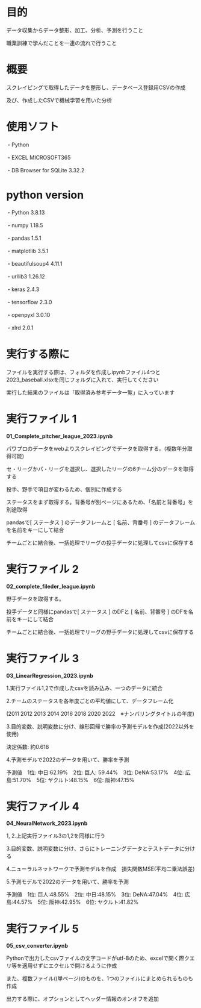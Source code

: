 # **目的**

データ収集からデータ整形、加工、分析、予測を行うこと

職業訓練で学んだことを一連の流れで行うこと

# **概要**

スクレイピングで取得したデータを整形し、データベース登録用CSVの作成

及び、作成したCSVで機械学習を用いた分析

# 使用ソフト

・Python　

・EXCEL MICROSOFT365　

・DB Browser for SQLite 3.32.2

# python version

・Python	3.8.13　　　

・numpy	1.18.5

・pandas	1.5.1

・matplotlib	3.5.1

・beautifulsoup4	4.11.1

・urllib3	1.26.12

・keras	2.4.3 

・tensorflow	2.3.0

・openpyxl 3.0.10

・xlrd 2.0.1

# 実行する際に

ファイルを実行する際は、フォルダを作成しipynbファイル4つと2023_baseball.xlsxを同じフォルダに入れて、実行してください

実行した結果のファイルは「取得済み参考データ一覧」に入っています

# 実行ファイル 1
 
**01_Complete_pitcher_league_2023.ipynb**

パワプロのデータをwebよりスクレイピングでデータを取得する。(複数年分取得可能)

セ・リーグかパ・リーグを選択し、選択したリーグの6チーム分のデータを取得する

投手、野手で項目が変わるため、個別に作成する

ステータスをまず取得する。背番号が別ページにあるため、「名前と背番号」を別途取得

pandasで[ ステータス ] のデータフレームと [ 名前、背番号 ] のデータフレームを名前をキーにして結合

チームごとに結合後、一括処理でリーグの投手データに処理してcsvに保存する

# 実行ファイル 2

**02_complete_fileder_league.ipynb**

野手データを取得する。

投手データと同様にpandasで[ ステータス ] のDFと [ 名前、背番号 ] のDFを名前をキーにして結合

チームごとに結合後、一括処理でリーグの野手データに処理してcsvに保存する

# 実行ファイル 3

**03_LinearRegression_2023.ipynb**

1.実行ファイル1,2で作成したcsvを読み込み、一つのデータに統合

2.チームのステータスを各年度ごとの平均値にして、データフレーム化

(2011 2012 2013 2014 2016 2018 2020 2022　※ナンバリングタイトルの年度)

3.目的変数、説明変数に分け、線形回帰で勝率の予測モデルを作成(2022以外を使用)

決定係数: 約0.618

4.予測モデルで2022のデータを用いて、勝率を予測

予測値　1位: 中日:62.19%　2位: 巨人: 59.44%　3位: DeNA:53.17%　4位: 広島:51.70%　5位: ヤクルト:48.15%　6位: 阪神:47.15%

# 実行ファイル 4

**04_NeuralNetwork_2023.ipynb**

1, 2.上記実行ファイル3の1,2を同様に行う

3.目的変数、説明変数に分け、さらにトレーニングデータとテストデータに分ける

4.ニューラルネットワークで予測モデルを作成　損失関数MSE(平均二乗法誤差)

5.予測モデルで2022のデータを用いて、勝率を予測

予測値　1位: 巨人:48.55%　2位: 中日:48.15%　3位: DeNA:47.04%　4位: 広島:44.57%　5位: 阪神:42.95%　6位: ヤクルト:41.82%

# 実行ファイル 5

**05_csv_converter.ipynb**

Pythonで出力したcsvファイルの文字コードがutf-8のため、excelで開く際クエリ等を適用せずにエクセルで開けるように作成

また、複数ファイル((単ページ)のものを、1つのファイルにまとめられるものも作成

出力する際に、オプションとしてヘッダー情報のオンオフを追加



